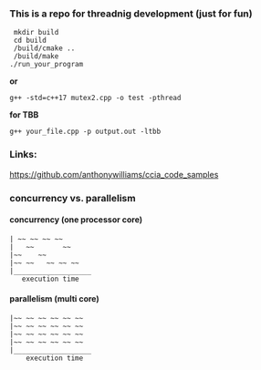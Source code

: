 ### This is a repo for threadnig development (just for fun)
```
 mkdir build
 cd build
 /build/cmake ..
 /build/make
./run_your_program
```
**or**
 ```
 g++ -std=c++17 mutex2.cpp -o test -pthread
 ```
 
**for TBB**
```
g++ your_file.cpp -p output.out -ltbb
```
### Links:

https://github.com/anthonywilliams/ccia_code_samples

### concurrency vs. parallelism

#### concurrency (one processor core)
```
| ~~ ~~ ~~ ~~  
|   ~~       ~~
|~~    ~~
|~~ ~~   ~~ ~~ ~~
|___________________
   execution time
```
#### parallelism (multi core)
```
|~~ ~~ ~~ ~~ ~~ ~~
|~~ ~~ ~~ ~~ ~~ ~~
|~~ ~~ ~~ ~~ ~~ ~~
|~~ ~~ ~~ ~~ ~~ ~~
|___________________
    execution time
```
